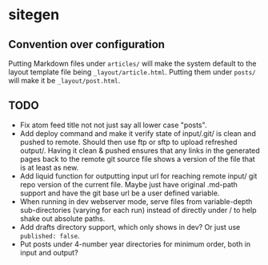 # sitegen

## Convention over configuration

Putting Markdown files under `articles/` will make the system default to the layout template file being `_layout/article.html`. Putting them under `posts/` will make it be `_layout/post.html`.

## TODO

- Fix atom feed title not not just say all lower case "posts".
- Add deploy command and make it verify state of input/.git/ is clean and pushed to remote. Should then use ftp or sftp to upload refreshed output/. Having it clean & pushed ensures that any links in the generated pages back to the remote git source file shows a version of the file that is at least as new.
- Add liquid function for outputting input url for reaching remote input/ git repo version of the current file. Maybe just have original .md-path support and have the git base url be a user defined variable.
- When running in dev webserver mode, serve files from variable-depth sub-directories (varying for each run) instead of directly under / to help shake out absolute paths.
- Add drafts directory support, which only shows in dev? Or just use `published: false`.
- Put posts under 4-number year directories for minimum order, both in input and output?
